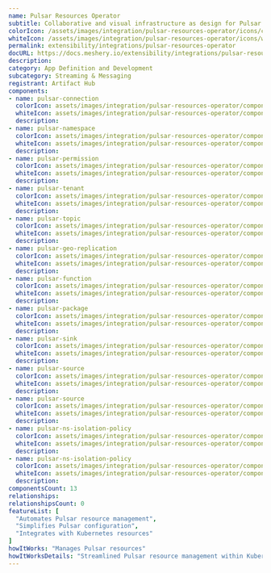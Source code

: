 ```yaml
---
name: Pulsar Resources Operator
subtitle: Collaborative and visual infrastructure as design for Pulsar Resources Operator
colorIcon: /assets/images/integration/pulsar-resources-operator/icons/color/pulsar-resources-operator-color.svg
whiteIcon: /assets/images/integration/pulsar-resources-operator/icons/white/pulsar-resources-operator-white.svg
permalink: extensibility/integrations/pulsar-resources-operator
docURL: https://docs.meshery.io/extensibility/integrations/pulsar-resources-operator
description: 
category: App Definition and Development
subcategory: Streaming & Messaging
registrant: Artifact Hub
components: 
- name: pulsar-connection
  colorIcon: assets/images/integration/pulsar-resources-operator/components/pulsar-connection/icons/color/pulsar-connection-color.svg
  whiteIcon: assets/images/integration/pulsar-resources-operator/components/pulsar-connection/icons/white/pulsar-connection-white.svg
  description: 
- name: pulsar-namespace
  colorIcon: assets/images/integration/pulsar-resources-operator/components/pulsar-namespace/icons/color/pulsar-namespace-color.svg
  whiteIcon: assets/images/integration/pulsar-resources-operator/components/pulsar-namespace/icons/white/pulsar-namespace-white.svg
  description: 
- name: pulsar-permission
  colorIcon: assets/images/integration/pulsar-resources-operator/components/pulsar-permission/icons/color/pulsar-permission-color.svg
  whiteIcon: assets/images/integration/pulsar-resources-operator/components/pulsar-permission/icons/white/pulsar-permission-white.svg
  description: 
- name: pulsar-tenant
  colorIcon: assets/images/integration/pulsar-resources-operator/components/pulsar-tenant/icons/color/pulsar-tenant-color.svg
  whiteIcon: assets/images/integration/pulsar-resources-operator/components/pulsar-tenant/icons/white/pulsar-tenant-white.svg
  description: 
- name: pulsar-topic
  colorIcon: assets/images/integration/pulsar-resources-operator/components/pulsar-topic/icons/color/pulsar-topic-color.svg
  whiteIcon: assets/images/integration/pulsar-resources-operator/components/pulsar-topic/icons/white/pulsar-topic-white.svg
  description: 
- name: pulsar-geo-replication
  colorIcon: assets/images/integration/pulsar-resources-operator/components/pulsar-geo-replication/icons/color/pulsar-geo-replication-color.svg
  whiteIcon: assets/images/integration/pulsar-resources-operator/components/pulsar-geo-replication/icons/white/pulsar-geo-replication-white.svg
  description: 
- name: pulsar-function
  colorIcon: assets/images/integration/pulsar-resources-operator/components/pulsar-function/icons/color/pulsar-function-color.svg
  whiteIcon: assets/images/integration/pulsar-resources-operator/components/pulsar-function/icons/white/pulsar-function-white.svg
  description: 
- name: pulsar-package
  colorIcon: assets/images/integration/pulsar-resources-operator/components/pulsar-package/icons/color/pulsar-package-color.svg
  whiteIcon: assets/images/integration/pulsar-resources-operator/components/pulsar-package/icons/white/pulsar-package-white.svg
  description: 
- name: pulsar-sink
  colorIcon: assets/images/integration/pulsar-resources-operator/components/pulsar-sink/icons/color/pulsar-sink-color.svg
  whiteIcon: assets/images/integration/pulsar-resources-operator/components/pulsar-sink/icons/white/pulsar-sink-white.svg
  description: 
- name: pulsar-source
  colorIcon: assets/images/integration/pulsar-resources-operator/components/pulsar-source/icons/color/pulsar-source-color.svg
  whiteIcon: assets/images/integration/pulsar-resources-operator/components/pulsar-source/icons/white/pulsar-source-white.svg
  description: 
- name: pulsar-source
  colorIcon: assets/images/integration/pulsar-resources-operator/components/pulsar-source/icons/color/pulsar-source-color.svg
  whiteIcon: assets/images/integration/pulsar-resources-operator/components/pulsar-source/icons/white/pulsar-source-white.svg
  description: 
- name: pulsar-ns-isolation-policy
  colorIcon: assets/images/integration/pulsar-resources-operator/components/pulsar-ns-isolation-policy/icons/color/pulsar-ns-isolation-policy-color.svg
  whiteIcon: assets/images/integration/pulsar-resources-operator/components/pulsar-ns-isolation-policy/icons/white/pulsar-ns-isolation-policy-white.svg
  description: 
- name: pulsar-ns-isolation-policy
  colorIcon: assets/images/integration/pulsar-resources-operator/components/pulsar-ns-isolation-policy/icons/color/pulsar-ns-isolation-policy-color.svg
  whiteIcon: assets/images/integration/pulsar-resources-operator/components/pulsar-ns-isolation-policy/icons/white/pulsar-ns-isolation-policy-white.svg
  description: 
componentsCount: 13
relationships: 
relationshipsCount: 0
featureList: [
  "Automates Pulsar resource management",
  "Simplifies Pulsar configuration",
  "Integrates with Kubernetes resources"
]
howItWorks: "Manages Pulsar resources"
howItWorksDetails: "Streamlined Pulsar resource management within Kubernetes"
---
```

